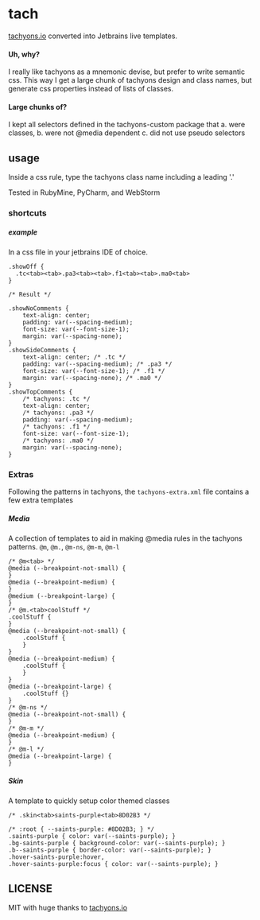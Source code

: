 # tach
[tachyons.io](http://tachyons.io/) converted into Jetbrains live
templates.

#### Uh, why?
I really like tachyons as a mnemonic devise, but prefer to write semantic
css.  This way I get a large chunk of tachyons design and class names,
but generate css properties instead of lists of classes.

#### Large chunks of?
I kept all selectors defined in the tachyons-custom package that
    a.  were classes,
    b.  were not @media dependent
    c.  did not use pseudo selectors

## usage
Inside a css rule, type the tachyons class name including a leading '.'

Tested in RubyMine, PyCharm, and WebStorm

### shortcuts
##### example
In a css file in your jetbrains IDE of choice.
```
.showOff {
  .tc<tab><tab>.pa3<tab><tab>.f1<tab><tab>.ma0<tab>
}

/* Result */

.showNoComments {
    text-align: center;
    padding: var(--spacing-medium);
    font-size: var(--font-size-1);
    margin: var(--spacing-none);
}
.showSideComments {
    text-align: center; /* .tc */
    padding: var(--spacing-medium); /* .pa3 */
    font-size: var(--font-size-1); /* .f1 */
    margin: var(--spacing-none); /* .ma0 */
}
.showTopComments {
    /* tachyons: .tc */
    text-align: center;
    /* tachyons: .pa3 */
    padding: var(--spacing-medium);
    /* tachyons: .f1 */
    font-size: var(--font-size-1);
    /* tachyons: .ma0 */
    margin: var(--spacing-none);
}
```
### Extras
Following the patterns in tachyons, the  ```tachyons-extra.xml``` file
contains a few extra templates

##### Media
A collection of templates to aid in making @media rules in the tachyons
patterns.
```@m```, ```@m.```, ```@m-ns```, ```@m-m```, ```@m-l```
```
/* @m<tab> */
@media (--breakpoint-not-small) {
}
@media (--breakpoint-medium) {
}
@medium (--breakpoint-large) {
}
/* @m.<tab>coolStuff */
.coolStuff {
}
@media (--breakpoint-not-small) {
    .coolStuff {
    }
}
@media (--breakpoint-medium) {
    .coolStuff {
    }
}
@media (--breakpoint-large) {
    .coolStuff {}
}
/* @m-ns */
@media (--breakpoint-not-small) {
}
/* @m-m */
@media (--breakpoint-medium) {
}
/* @m-l */
@media (--breakpoint-large) {
}
```

##### Skin
A template to quickly setup color themed classes
```
/* .skin<tab>saints-purple<tab>8D02B3 */

/* :root { --saints-purple: #8D02B3; } */
.saints-purple { color: var(--saints-purple); }
.bg-saints-purple { background-color: var(--saints-purple); }
.b--saints-purple { border-color: var(--saints-purple); }
.hover-saints-purple:hover,
.hover-saints-purple:focus { color: var(--saints-purple); }
```

## LICENSE
MIT with huge thanks to [tachyons.io](http://tachyons.io/)
